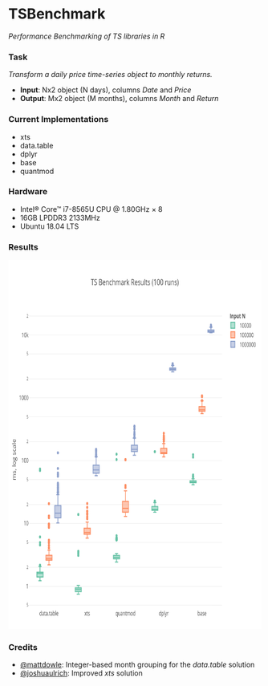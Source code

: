 # TSBenchmark
*Performance Benchmarking of TS libraries in R*

### Task
*Transform a daily price time-series object to monthly returns.*

- **Input**: Nx2 object (N days), columns *Date* and *Price*
- **Output**: Mx2 object (M months), columns *Month* and *Return*

### Current Implementations

- xts
- data.table
- dplyr
- base
- quantmod

### Hardware
- Intel® Core™ i7-8565U CPU @ 1.80GHz × 8
- 16GB LPDDR3 2133MHz
- Ubuntu 18.04 LTS

### Results
<img src="./fig.png" height="736" width="745">

### Credits
- <a href="https://github.com/mattdowle">@mattdowle</a>: Integer-based month grouping for the *data.table* solution
- <a href="https://github.com/joshuaulrich">@joshuaulrich</a>: Improved *xts* solution


